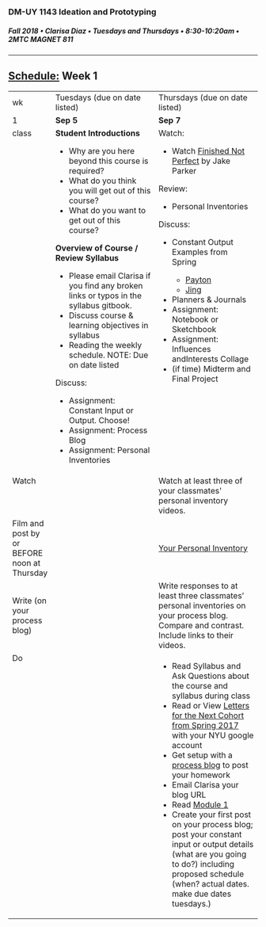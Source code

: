 ### DM-UY 1143 Ideation and Prototyping
##### Fall 2018 • Clarisa Diaz • Tuesdays and Thursdays • 8:30-10:20am • 2MTC MAGNET 811

---
## [Schedule:](schedule.md) Week 1


<table>
<tr>
<td>wk</td>
<td>Tuesdays (due on date listed)</td>
<td>Thursdays (due on date listed)</td>
</tr>
<tr>
  <td valign="top">1</td>
  <td valign="top" width="48%"><strong>Sep 5</strong></td>
  <td valign="top" width="48%"><strong>Sep 7</strong></td>
</tr>
<tr>
<td valign="top">class</td>
<td valign="top">
<strong>Student Introductions</strong><br>
<ul>
<li>Why are you here beyond this course is required?</li>
<li>What do you think you will get out of this course?</li>
<li>What do you want to get out of this course?</li>
</ul>
<strong>Overview of Course / Review Syllabus</strong>
<ul>
 <li>Please email Clarisa if you find any broken links or typos in the syllabus gitbook.</li>
 <li>Discuss course &amp; learning objectives in syllabus</li>
 <li>Reading the weekly schedule. NOTE: Due on date listed</li>
</ul>
Discuss:
<ul>
<li>Assignment: Constant Input or Output. Choose!</li>
<li>Assignment: Process Blog</li>
<li>Assignment: Personal Inventories</li>

</ul>
</td>

<!-- 2nd column class -->
<td valign="top" width="48%">
Watch:
<ul>
  <li>Watch <a target="_blank" href="https://www.youtube.com/watch?v=lRtV-ugIT0k">Finished Not Perfect</a> by Jake Parker</li>
</ul>

Review:
<ul>
  <li>Personal Inventories</li>
</ul>

Discuss:
<ul>
  <li>Constant Output Examples from Spring</li>
  <ul>
  <li><a href="https://paytonmeyer-process.tumblr.com/" target="_blank">Payton</a></li>
  <li><a href="https://jinghuangideation.tumblr.com/tagged/Discovery-log" target="_blank">Jing</a></li>
  </ul>
  <li>Planners &amp; Journals</li>
  <li>Assignment: Notebook or Sketchbook</li>
  <li>Assignment: Influences andInterests Collage</li>
  <li>(if time) Midterm and Final Project</li>
</ul>
</td>
 
</tr>

<!-- watch -->
<tr>
  <td valign="top">Watch</td>
  <td></td>
  <td>Watch at least three of your classmates' personal inventory videos.</td> 
</tr>


<!-- film -->
<tr>
<td>Film and post by or BEFORE noon at Thursday</td>
<td></td>
<td><a href="personal_inventory.md">Your Personal Inventory</a></td>
</tr>

<!-- write -->
<tr>
<td>Write (on your process blog)</td>
<td></td>
<td>Write responses to at least three classmates’ personal inventories on your process blog. Compare and contrast. Include links to their videos.</td>
</tr>

<!-- do -->
<tr>
  <td valign="top">Do</td>
  <td valign="top"><ul>
  </ul></td>
  <td valign="top">
  <ul>
  <li>Read Syllabus and Ask Questions about the course and syllabus during class</li>
  <li>Read or View <a href="https://drive.google.com/open?id=0B3GbS-Wqk2AHODlPWXVQWkFBNGM"  target="_blank">Letters for the Next Cohort from Spring 2017</a> with your NYU google account</li>
  <li>Get setup with a <a href="process_website.md" target="_blank">process blog</a> to post your homework</li>
  <li>Email Clarisa your blog URL</li>
  <li>Read <a href="http://teaching.polishedsolid.com/ip/mod1/content/index.html" target="_blank">Module 1</a></li>
  <li>Create your first post on your process blog; post your constant input or output details (what are you going to do?) including proposed schedule (when? actual dates. make due dates tuesdays.)</li>
  </td>
</table>

